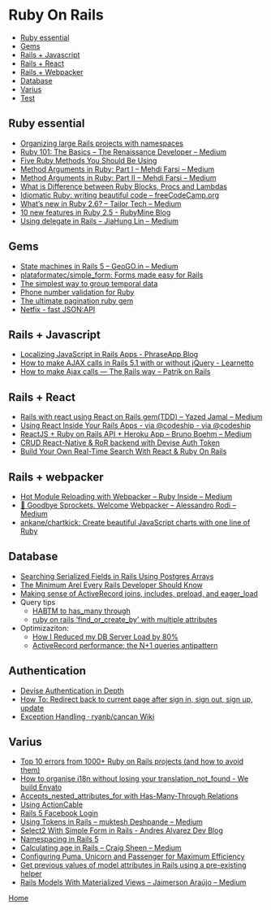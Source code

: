 # Ruby On Rails

- [Ruby essential](#ruby-essential)
- [Gems](#gems)
- [Rails + Javascript](#rails-+-javascript)
- [Rails + React](#rails-+-react)
- [Rails + Webpacker](#rails-+-webpacker)
- [Database](#database)
- [Varius](#varius)
- [Test](test/links.md)

## Ruby essential

- [Organizing large Rails projects with namespaces][49] 
- [Ruby 101: The Basics – The Renaissance Developer – Medium][10]
- [Five Ruby Methods You Should Be Using][28]
- [Method Arguments in Ruby: Part I – Mehdi Farsi – Medium][20]
- [Method Arguments in Ruby: Part II – Mehdi Farsi – Medium][21]
- [What is Difference between Ruby Blocks, Procs and Lambdas][22]
- [Idiomatic Ruby: writing beautiful code – freeCodeCamp.org][23]
- [What’s new in Ruby 2.6? – Tailor Tech – Medium][36]
- [10 new features in Ruby 2.5 - RubyMine Blog][29]
- [Using delegate in Rails – JiaHung Lin – Medium][50]


## Gems

- [State machines in Rails 5 – GeoGO.in – Medium][33]
- [plataformatec/simple_form: Forms made easy for Rails][19]
- [The simplest way to group temporal data][41]
- [Phone number validation for Ruby][42]
- [The ultimate pagination ruby gem][43]
- [Netfix - fast JSON:API][44]


## Rails + Javascript

- [Localizing JavaScript in Rails Apps - PhraseApp Blog][2]
- [How to make AJAX calls in Rails 5.1 with or without jQuery - Learnetto][25]
- [How to make Ajax calls — The Rails way – Patrik on Rails][26]

## Rails + React

- [Rails with react using React on Rails gem(TDD) – Yazed Jamal – Medium][3]
- [Using React Inside Your Rails Apps - via @codeship - via @codeship][30]
- [ReactJS + Ruby on Rails API + Heroku App – Bruno Boehm – Medium][35]
- [CRUD React-Native &amp; RoR backend with Devise Auth Token][38]
- [Build Your Own Real-Time Search With React &amp; Ruby On Rails][39]

## Rails + webpacker

- [Hot Module Reloading with Webpacker – Ruby Inside – Medium][8]
- [👋 Goodbye Sprockets. Welcome Webpacker – Alessandro Rodi – Medium][7]
- [ankane/chartkick: Create beautiful JavaScript charts with one line of Ruby][5]

## Database

- [Searching Serialized Fields in Rails Using Postgres Arrays][48]
- [The Minimum Arel Every Rails Developer Should Know][51]
- [Making sense of ActiveRecord joins, includes, preload, and eager_load][52]
- Query tips
  - [HABTM to has_many through][9]
  - [ruby on rails ‘find_or_create_by’ with multiple attributes][32]
- Optimizaziton:
  - [How I Reduced my DB Server Load by 80%][40]
  - [ActiveRecord performance: the N+1 queries antipattern][37]

## Authentication

- [Devise Authentication in Depth][45] 
- [How To: Redirect back to current page after sign in, sign out, sign up, update][47]
- [Exception Handling · ryanb/cancan Wiki][46]


## Varius

- [Top 10 errors from 1000+ Ruby on Rails projects (and how to avoid them)][1]
- [How to organise i18n without losing your translation_not_found - We build Envato][4]
- [Accepts_nested_attributes_for with Has-Many-Through Relations][6]
- [Using ActionCable][11]
- [Rails 5 Facebook Login][13]
- [Using Tokens in Rails – muktesh Deshpande – Medium][14]
- [Select2 With Simple Form in Rails - Andres Alvarez Dev Blog][17]
- [Namespacing in Rails 5][18]
- [Calculating age in Rails – Craig Sheen – Medium][27]
- [Configuring Puma, Unicorn and Passenger for Maximum Efficiency][31]
- [Get previous values of model attributes in Rails using a pre-existing helper][24]
- [Rails Models With Materialized Views – Jaimerson Araújo – Medium][34]

[Home](../../README.md)

[1]:https://dev.to/philnash/top-10-errors-from-1000-ruby-on-rails-projects-and-how-to-avoid-them-24m
[2]:https://phraseapp.com/blog/posts/localizing-javascript-in-rails-apps/
[3]:https://medium.com/@yazed.jamal/rails-with-react-using-react-on-rails-gem-tdd-1e2ed9000c41
[4]:https://webuild.envato.com/blog/how-to-organise-i18n-without-losing-your-translation-not-found/
[5]:https://github.com/ankane/chartkick
[6]:https://robots.thoughtbot.com/accepts-nested-attributes-for-with-has-many-through
[7]:https://medium.com/@coorasse/goodbye-sprockets-welcome-webpacker-3-0-ff877fb8fa79
[8]:https://medium.com/rubyinside/hot-module-reloading-with-webpacker-b663643a60b1
[9]:https://medium.com/@farsi_mehdi/habtm-to-has-many-through-43f68f50e50e
[10]:https://medium.com/the-renaissance-developer/ruby-101-the-basics-f10961f990ac
[11]:https://hackernoon.com/the-practical-guide-to-using-actioncable-30d570d8988c
[13]:https://medium.com/@chinnatiptaemkaeo/integrate-omniauth-facebook-to-rails-5-1389d760d92a
[14]:https://medium.com/@dmuktesh10/using-tokens-in-rails-29497d1722d8
[17]:http://aalvarez.me/blog/posts/select2-with-simple-form-in-rails.html
[18]:https://jarlowrey.com/blog/namespacing-rails-5.html
[19]:https://github.com/plataformatec/simple_form
[20]:https://medium.com/@farsi_mehdi/method-arguments-in-ruby-part-i-e033fd6bfd93
[21]:https://medium.com/@farsi_mehdi/method-arguments-in-ruby-part-ii-60b9e406830d
[22]:https://medium.com/podiihq/ruby-blocks-procs-and-lambdas-bb6233f68843
[23]:https://medium.freecodecamp.org/idiomatic-ruby-writing-beautiful-code-6845c830c664
[24]:https://medium.com/mozaix-llc/get-previous-values-of-model-attributes-in-rails-using-a-pre-existing-helper-5be6d1c52760
[25]:https://learnetto.com/blog/how-to-make-ajax-calls-in-rails-5-1-with-or-without-jquery
[26]:https://m.patrikonrails.com/how-to-make-ajax-calls-the-rails-way-20174715d176
[27]:https://medium.com/@craigsheen/calculating-age-in-rails-9bb661f11303
[28]:https://www.engineyard.com/blog/five-ruby-methods-you-should-be-using
[29]:https://blog.jetbrains.com/ruby/2017/10/10-new-features-in-ruby-2-5/
[30]:https://blog.codeship.com/using-react-inside-your-rails-apps/
[31]:https://www.speedshop.co/2017/10/12/appserver.html
[32]:https://medium.com/@mattcroak718/ruby-on-rails-find-or-create-by-with-multiple-attributes-d8b307ed7249
[33]:https://medium.com/geogo-in/state-machines-in-rails-5-45259a4f42da
[34]:https://medium.com/@jaimersonn/rails-models-with-materialized-views-9775b0c05a95
[35]:https://medium.com/@bruno_boehm/reactjs-ruby-on-rails-api-heroku-app-2645c93f0814
[36]:https://medium.com/tailor-tech/whats-new-in-ruby-2-6-a4774f3631c1
[37]:https://medium.com/@AppSignal/activerecord-performance-the-n-1-queries-antipattern-db89d21a04bc
[38]:https://medium.com/@eth3rnit3/crud-react-native-ror-backend-with-devise-auth-token-4407cac3aa0b
[39]:https://medium.com/@jalenjackson/build-your-own-real-time-search-with-react-ruby-on-rails-760f141a2d1d

[40]:https://schneems.com/2017/07/18/how-i-reduced-my-db-server-load-by-80/

[41]:https://github.com/ankane/groupdate
[42]:https://github.com/mobi/telephone_number
[43]:https://github.com/ddnexus/pagy
[44]:https://github.com/Netflix/fast_jsonapi

[45]:https://www.sitepoint.com/devise-authentication-in-depth/
[46]:https://github.com/ryanb/cancan/wiki/exception-handling
[47]:https://github.com/plataformatec/devise/wiki/How-To:-Redirect-back-to-current-page-after-sign-in,-sign-out,-sign-up,-update
[48]:https://www.viget.com/articles/searching-serialized-fields-in-rails-using-postgres-arrays/
[49]:https://blog.makandra.com/2014/12/organizing-large-rails-projects-with-namespaces/
[50]:https://medium.com/@pk60905/using-delegate-in-rails-527332da7f96
[51]:https://jacopretorius.net/2016/09/the-mimimum-arel-every-rails-developer-should-know.html
[52]:http://blog.scoutapp.com/articles/2017/01/24/activerecord-includes-vs-joins-vs-preload-vs-eager_load-when-and-where
